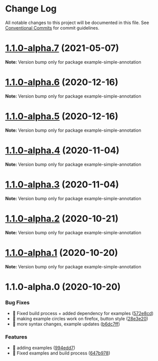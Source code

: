 # Change Log

All notable changes to this project will be documented in this file.
See [Conventional Commits](https://conventionalcommits.org) for commit guidelines.

# [1.1.0-alpha.7](https://github.com/visdesignlab/trrack/compare/example-simple-annotation@1.1.0-alpha.6...example-simple-annotation@1.1.0-alpha.7) (2021-05-07)

**Note:** Version bump only for package example-simple-annotation





# [1.1.0-alpha.6](https://github.com/visdesignlab/trrack/compare/example-simple-annotation@1.1.0-alpha.5...example-simple-annotation@1.1.0-alpha.6) (2020-12-16)

**Note:** Version bump only for package example-simple-annotation





# [1.1.0-alpha.5](https://github.com/visdesignlab/trrack/compare/example-simple-annotation@1.1.0-alpha.4...example-simple-annotation@1.1.0-alpha.5) (2020-12-16)

**Note:** Version bump only for package example-simple-annotation





# [1.1.0-alpha.4](https://github.com/visdesignlab/trrack/compare/example-simple-annotation@1.1.0-alpha.3...example-simple-annotation@1.1.0-alpha.4) (2020-11-04)

**Note:** Version bump only for package example-simple-annotation





# [1.1.0-alpha.3](https://github.com/visdesignlab/trrack/compare/example-simple-annotation@1.1.0-alpha.2...example-simple-annotation@1.1.0-alpha.3) (2020-11-04)

**Note:** Version bump only for package example-simple-annotation





# [1.1.0-alpha.2](https://github.com/visdesignlab/trrack/compare/example-simple-annotation@1.1.0-alpha.1...example-simple-annotation@1.1.0-alpha.2) (2020-10-21)

**Note:** Version bump only for package example-simple-annotation





# [1.1.0-alpha.1](https://github.com/visdesignlab/trrack/compare/example-simple-annotation@1.1.0-alpha.0...example-simple-annotation@1.1.0-alpha.1) (2020-10-20)

**Note:** Version bump only for package example-simple-annotation





# 1.1.0-alpha.0 (2020-10-20)


### Bug Fixes

* 🐛 Fixed build process + added dependency for examples ([572e8cd](https://github.com/visdesignlab/trrack/commit/572e8cd8675003030ac942036201868383569835))
* 🐛 making example circles work on firefox, button style ([28e3e20](https://github.com/visdesignlab/trrack/commit/28e3e20063e40a3fc45ea1bbbeffab41f72ea4e3))
* 🐛 more syntax changes, example updates ([b6dc7ff](https://github.com/visdesignlab/trrack/commit/b6dc7ff5d7d7f8fcc669d46837e4c37210d7e32a))


### Features

* 🎸 adding examples ([994edd7](https://github.com/visdesignlab/trrack/commit/994edd76ec1be5d7aef9b3d17e097868817a702f))
* 🎸 Fixed examples and build process ([647b978](https://github.com/visdesignlab/trrack/commit/647b9789dd04a37c70395d08e547fc82adcccab7))
